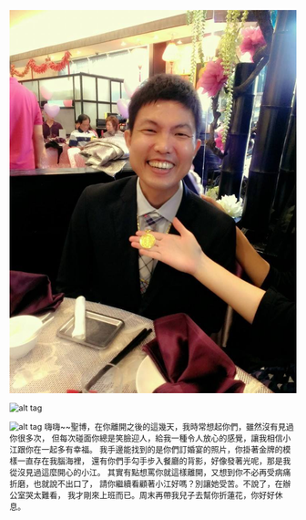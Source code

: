 ![alt tag](https://github.com/aluanwang/Sheng-Po/blob/master/img/ClarisseChiang.jpg?raw=true)

![alt tag](https://github.com/aluanwang/Sheng-Po/blob/master/img/ClarisseChiang.jpg_2?raw=true)

![alt tag](https://github.com/aluanwang/Sheng-Po/blob/master/img/ClarisseChiang.jpg_3?raw=true)
嗨嗨~~聖博，在你離開之後的這幾天，我時常想起你們，雖然沒有見過你很多次，
但每次碰面你總是笑臉迎人，給我一種令人放心的感覺，讓我相信小江跟你在一起多有幸福。
我手邊能找到的是你們訂婚宴的照片，你掛著金牌的模樣一直存在我腦海裡，
還有你們手勾手步入餐廳的背影，好像發著光呢，那是我從沒見過這麼開心的小江。
其實有點想罵你就這樣離開，又想到你不必再受病痛折磨，也就說不出口了，
請你繼續看顧著小江好嗎？別讓她受苦。不說了，在辦公室哭太難看，
我才剛來上班而已。周末再帶我兒子去幫你折蓮花，你好好休息。
